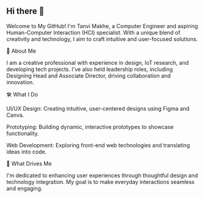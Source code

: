 ## Hi there 👋
Welcome to My GitHub!
I'm Tanvi Makhe, a Computer Engineer and aspiring Human-Computer Interaction (HCI) specialist. With a unique blend of creativity and technology, I aim to craft intuitive and user-focused solutions.

🌟 About Me

I am a creative professional with experience in design, IoT research, and developing tech projects. I've also held leadership roles, including Designing Head and Associate Director, driving collaboration and innovation.

🛠️ What I Do

UI/UX Design: Creating intuitive, user-centered designs using Figma and Canva.

Prototyping: Building dynamic, interactive prototypes to showcase functionality.

Web Development: Exploring front-end web technologies and translating ideas into code.

🚀 What Drives Me

I'm dedicated to enhancing user experiences through thoughtful design and technology integration. My goal is to make everyday interactions seamless and engaging.


<!--
**tanvimakhe/tanvimakhe** is a ✨ _special_ ✨ repository because its `README.md` (this file) appears on your GitHub profile.

Here are some ideas to get you started:

- 🔭 I’m currently working on ...
- 🌱 I’m currently learning ...
- 👯 I’m looking to collaborate on ...
- 🤔 I’m looking for help with ...
- 💬 Ask me about ...
- 📫 How to reach me: ...
- 😄 Pronouns: ...
- ⚡ Fun fact: ...
-->
